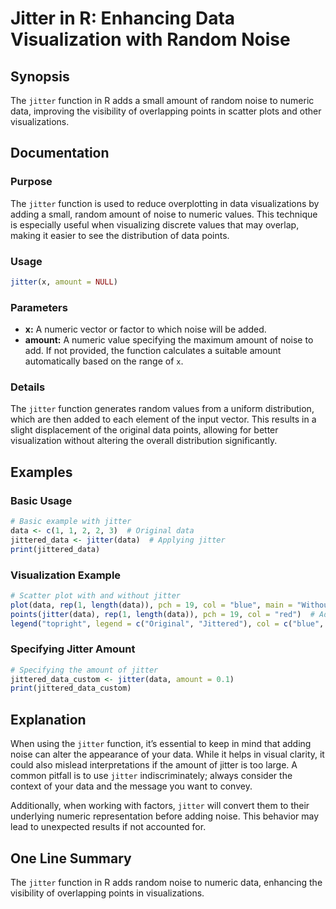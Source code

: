 <!--
Meta Description: # Jitter in R: Enhancing Data Visualization with Random Noise ## Synopsis The `jitter` function in R adds a small amount of random noise to numeric da...
Meta Keywords: jitter, data, amount, noise, function
-->

# Jitter in R: Enhancing Data Visualization with Random Noise

## Synopsis
The `jitter` function in R adds a small amount of random noise to numeric data, improving the visibility of overlapping points in scatter plots and other visualizations.

## Documentation

### Purpose
The `jitter` function is used to reduce overplotting in data visualizations by adding a small, random amount of noise to numeric values. This technique is especially useful when visualizing discrete values that may overlap, making it easier to see the distribution of data points.

### Usage
```R
jitter(x, amount = NULL)
```

### Parameters
- **x:** A numeric vector or factor to which noise will be added.
- **amount:** A numeric value specifying the maximum amount of noise to add. If not provided, the function calculates a suitable amount automatically based on the range of `x`.

### Details
The `jitter` function generates random values from a uniform distribution, which are then added to each element of the input vector. This results in a slight displacement of the original data points, allowing for better visualization without altering the overall distribution significantly.

## Examples

### Basic Usage
```R
# Basic example with jitter
data <- c(1, 1, 2, 2, 3)  # Original data
jittered_data <- jitter(data)  # Applying jitter
print(jittered_data)
```

### Visualization Example
```R
# Scatter plot with and without jitter
plot(data, rep(1, length(data)), pch = 19, col = "blue", main = "Without Jitter")
points(jitter(data), rep(1, length(data)), pch = 19, col = "red")  # Adding jitter
legend("topright", legend = c("Original", "Jittered"), col = c("blue", "red"), pch = 19)
```

### Specifying Jitter Amount
```R
# Specifying the amount of jitter
jittered_data_custom <- jitter(data, amount = 0.1)
print(jittered_data_custom)
```

## Explanation
When using the `jitter` function, it’s essential to keep in mind that adding noise can alter the appearance of your data. While it helps in visual clarity, it could also mislead interpretations if the amount of jitter is too large. A common pitfall is to use `jitter` indiscriminately; always consider the context of your data and the message you want to convey.

Additionally, when working with factors, `jitter` will convert them to their underlying numeric representation before adding noise. This behavior may lead to unexpected results if not accounted for.

## One Line Summary
The `jitter` function in R adds random noise to numeric data, enhancing the visibility of overlapping points in visualizations.